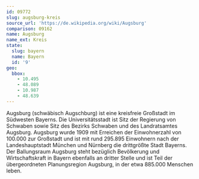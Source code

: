 ```yaml
---
id: 09772
slug: augsburg-kreis
source_url: 'https://de.wikipedia.org/wiki/Augsburg'
comparison: 09162
name: Augsburg
name_ext: Kreis
state:
  slug: bayern
  name: Bayern
  id: '9'
geo:
  bbox:
    - 10.495
    - 48.089
    - 10.987
    - 48.639
---
```


Augsburg (schwäbisch Augschburg) ist eine kreisfreie Großstadt im Südwesten Bayerns. Die Universitätsstadt ist Sitz der Regierung von Schwaben sowie Sitz des Bezirks Schwaben und des Landratsamtes Augsburg. Augsburg wurde 1909 mit Erreichen der Einwohnerzahl von 100.000 zur Großstadt und ist mit rund 295.895 Einwohnern nach der Landeshauptstadt München und Nürnberg die drittgrößte Stadt Bayerns. Der Ballungsraum Augsburg steht bezüglich Bevölkerung und Wirtschaftskraft in Bayern ebenfalls an dritter Stelle und ist Teil der übergeordneten Planungsregion Augsburg, in der etwa 885.000 Menschen leben.
